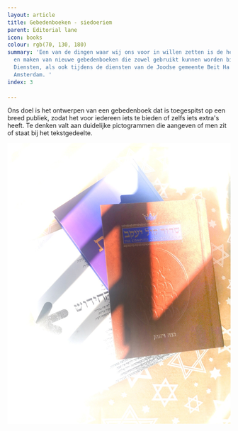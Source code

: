 ```yaml
---
layout: article
title: Gebedenboeken - siedoeriem
parent: Editorial lane
icon: books
colour: rgb(70, 130, 180)
summary: 'Een van de dingen waar wij ons voor in willen zetten is de het ontwerpen
  en maken van nieuwe gebedenboeken die zowel gebruikt kunnen worden bij de Open Synagoge
  Diensten, als ook tijdens de diensten van de Joodse gemeente Beit Ha''Chidush in
  Amsterdam. '
index: 3

---
```

Ons doel is het ontwerpen van een gebedenboek dat is toegespitst op een breed publiek, zodat het voor iedereen iets te bieden of zelfs iets extra's heeft. Te denken valt aan duidelijke pictogrammen die aangeven of men zit of staat bij het tekstgedeelte. 

![](/media/sidoeriem.jpg)